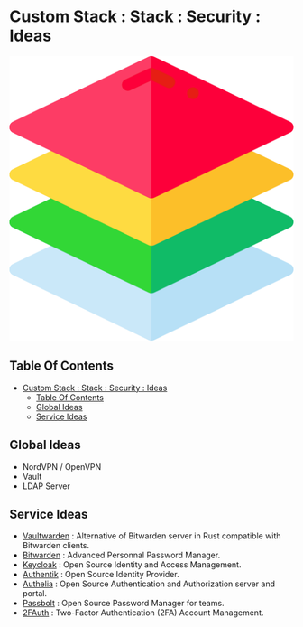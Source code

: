 # Custom Stack : Stack : Security : Ideas

![Icon](../../../icon.png)

## Table Of Contents

- [Custom Stack : Stack : Security : Ideas](#custom-stack--stack--security--ideas)
  - [Table Of Contents](#table-of-contents)
  - [Global Ideas](#global-ideas)
  - [Service Ideas](#service-ideas)

## Global Ideas

- NordVPN / OpenVPN
- Vault
- LDAP Server

## Service Ideas

- [Vaultwarden](https://github.com/dani-garcia/vaultwarden) : Alternative of Bitwarden server in Rust compatible with Bitwarden clients.
- [Bitwarden](https://bitwarden.com/) : Advanced Personnal Password Manager.
- [Keycloak](https://www.keycloak.org/) : Open Source Identity and Access Management.
- [Authentik](https://goauthentik.io/) : Open Source Identity Provider.
- [Authelia](https://www.authelia.com/) : Open Source Authentication and Authorization server and portal.
- [Passbolt](https://www.passbolt.com/) : Open Source Password Manager for teams.
- [2FAuth](https://github.com/Bubka/2FAuth) : Two-Factor Authentication (2FA) Account Management.
